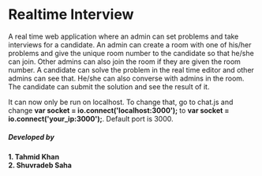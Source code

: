 # Realtime Interview
A real time web application where an admin can set problems and take interviews for a candidate. An admin can create a room with one of his/her problems and give the unique room number to the candidate so that he/she can join. Other admins can also join the room if they are given the room number. A candidate can solve the problem in the real time editor and other admins can see that. He/she can also converse with admins in the room. The candidate can submit the solution and see the result of it.

It can now only be run on localhost. To change that, go to chat.js and change <b>var socket = io.connect('localhost:3000'); </b> to <b> var socket = io.connect('your_ip:3000');</b>. Default port is 3000.

<h5>Developed by </h5>
<b>1. Tahmid Khan </b> <br>
<b>2. Shuvradeb Saha </b>
